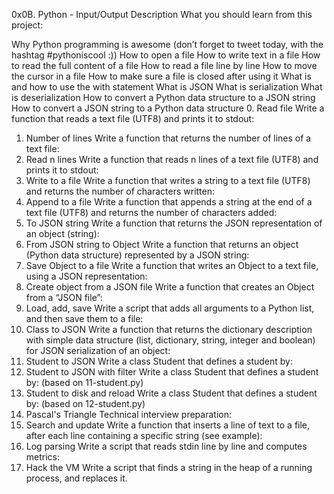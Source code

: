 0x0B. Python - Input/Output
Description
What you should learn from this project:

Why Python programming is awesome (don’t forget to tweet today, with the hashtag #pythoniscool :))
How to open a file
How to write text in a file
How to read the full content of a file
How to read a file line by line
How to move the cursor in a file
How to make sure a file is closed after using it
What is and how to use the with statement
What is JSON
What is serialization
What is deserialization
How to convert a Python data structure to a JSON string
How to convert a JSON string to a Python data structure
0. Read file
Write a function that reads a text file (UTF8) and prints it to stdout:
1. Number of lines
Write a function that returns the number of lines of a text file:
2. Read n lines
Write a function that reads n lines of a text file (UTF8) and prints it to stdout:
3. Write to a file
Write a function that writes a string to a text file (UTF8) and returns the number of characters written:
4. Append to a file
Write a function that appends a string at the end of a text file (UTF8) and returns the number of characters added:
5. To JSON string
Write a function that returns the JSON representation of an object (string):
6. From JSON string to Object
Write a function that returns an object (Python data structure) represented by a JSON string:
7. Save Object to a file
Write a function that writes an Object to a text file, using a JSON representation:
8. Create object from a JSON file
Write a function that creates an Object from a “JSON file”:
9. Load, add, save
Write a script that adds all arguments to a Python list, and then save them to a file:
10. Class to JSON
Write a function that returns the dictionary description with simple data structure (list, dictionary, string, integer and boolean) for JSON serialization of an object:
11. Student to JSON
Write a class Student that defines a student by:
12. Student to JSON with filter
Write a class Student that defines a student by: (based on 11-student.py)
13. Student to disk and reload
Write a class Student that defines a student by: (based on 12-student.py)
14. Pascal's Triangle
Technical interview preparation:
15. Search and update
Write a function that inserts a line of text to a file, after each line containing a specific string (see example):
16. Log parsing
Write a script that reads stdin line by line and computes metrics:
17. Hack the VM
Write a script that finds a string in the heap of a running process, and replaces it.